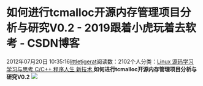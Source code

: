 
# 如何进行tcmalloc开源内存管理项目分析与研究V0.2 - 2019跟着小虎玩着去软考 - CSDN博客

2012年07月20日 10:35:16[littletigerat](https://me.csdn.net/littletigerat)阅读数：2102个人分类：[Linux																](https://blog.csdn.net/littletigerat/article/category/613914)[源码学习																](https://blog.csdn.net/littletigerat/article/category/665291)[学习与思考																](https://blog.csdn.net/littletigerat/article/category/646894)[C/C++																](https://blog.csdn.net/littletigerat/article/category/666612)[程序人生																](https://blog.csdn.net/littletigerat/article/category/779495)[新技术																](https://blog.csdn.net/littletigerat/article/category/669373)[
							](https://blog.csdn.net/littletigerat/article/category/779495)
[
																								](https://blog.csdn.net/littletigerat/article/category/666612)
[
				](https://blog.csdn.net/littletigerat/article/category/646894)
[
			](https://blog.csdn.net/littletigerat/article/category/646894)
[
		](https://blog.csdn.net/littletigerat/article/category/665291)
[
	](https://blog.csdn.net/littletigerat/article/category/613914)
**如何进行tcmalloc开源内存管理项目分析与研究V0.2**
![](https://img-my.csdn.net/uploads/201207/20/1342752154_8631.jpg)


